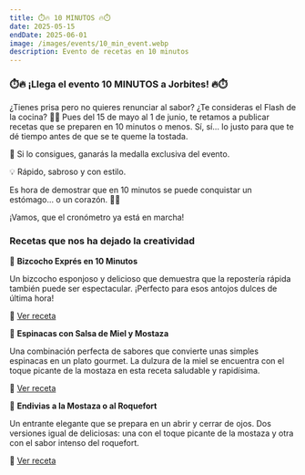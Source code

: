 ```yaml
---
title: ⏱️🔥 10 MINUTOS 🔥⏱️
date: 2025-05-15
endDate: 2025-06-01
image: /images/events/10_min_event.webp
description: Evento de recetas en 10 minutos
---
```


### ⏱️🔥 ¡Llega el evento 10 MINUTOS a Jorbites! 🔥⏱️

¿Tienes prisa pero no quieres renunciar al sabor? ¿Te consideras el Flash de la cocina? 💨🍳
Pues del 15 de mayo al 1 de junio, te retamos a publicar recetas que se preparen en 10 minutos o menos. Sí, sí… lo justo para que te dé tiempo antes de que se te queme la tostada.

🥇 Si lo consigues, ganarás la medalla exclusiva del evento.

💡 Rápido, sabroso y con estilo.

Es hora de demostrar que en 10 minutos se puede conquistar un estómago… o un corazón. 🥑💘

¡Vamos, que el cronómetro ya está en marcha!

### Recetas que nos ha dejado la creatividad

🎯 **Bizcocho Exprés en 10 Minutos**

Un bizcocho esponjoso y delicioso que demuestra que la repostería rápida también puede ser espectacular. ¡Perfecto para esos antojos dulces de última hora!

📎 [Ver receta](https://jorbites.com/recipes/682604558335d56e3806850f)

🥬 **Espinacas con Salsa de Miel y Mostaza**

Una combinación perfecta de sabores que convierte unas simples espinacas en un plato gourmet. La dulzura de la miel se encuentra con el toque picante de la mostaza en esta receta saludable y rapidísima.

📎 [Ver receta](https://jorbites.com/recipes/6832af30e602382f2fac259a)

🌿 **Endivias a la Mostaza o al Roquefort**

Un entrante elegante que se prepara en un abrir y cerrar de ojos. Dos versiones igual de deliciosas: una con el toque picante de la mostaza y otra con el sabor intenso del roquefort.

📎 [Ver receta](https://jorbites.com/recipes/683ae987f67f17be796600b5)
